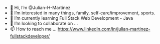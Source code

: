 - 👋 Hi, I’m @Julian-H-Martinez
- 👀 I’m interested in many things, family, self-care/improvement, sports.
- 🌱 I’m currently learning Full Stack Web Development - Java
- 💞️ I’m looking to collaborate on ...
- 📫 How to reach me ... https://www.linkedin.com/in/julian-martinez-fullstackdeveloper/

<!---
Julian-H-Martinez/Julian-H-Martinez is a ✨ special ✨ repository because its `README.md` (this file) appears on your GitHub profile.
You can click the Preview link to take a look at your changes.
--->
